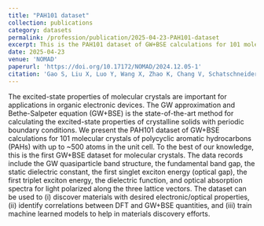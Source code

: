 ```yaml
---
title: "PAH101 dataset"
collection: publications
category: datasets
permalink: /profession/publication/2025-04-23-PAH101-dataset
excerpt: This is the PAH101 dataset of GW+BSE calculations for 101 molecular crystals of polycyclic aromatic hydrocarbons (PAHs) on NOMAD.
date: 2025-04-23
venue: 'NOMAD'
paperurl: 'https://doi.org/10.17172/NOMAD/2024.12.05-1'
citation: 'Gao S, Liu X, Luo Y, Wang X, Zhao K, Chang V, Schatschneider B, Marom N. PAH101: AGW+ BSE Dataset of 101 Polycyclic Aromatic Hydrocarbon (PAH) Molecular Crystals. Scientific Data. 2025 Apr 23;12(1):679.'
---
```


The excited-state properties of molecular crystals are important for applications in organic electronic devices. The GW approximation and Bethe-Salpeter equation (GW+BSE) is the state-of-the-art method for calculating the excited-state properties of crystalline solids with periodic boundary conditions. We present the PAH101 dataset of GW+BSE calculations for 101 molecular crystals of polycyclic aromatic hydrocarbons (PAHs) with up to  ~500 atoms in the unit cell. To the best of our knowledge, this is the first GW+BSE dataset for molecular crystals. The data records include the GW quasiparticle band structure, the fundamental band gap, the static dielectric constant, the first singlet exciton energy (optical gap), the first triplet exciton energy, the dielectric function, and optical absorption spectra for light polarized along the three lattice vectors. The dataset can be used to (i) discover materials with desired electronic/optical properties, (ii) identify correlations between DFT and GW+BSE quantities, and (iii) train machine learned models to help in materials discovery efforts.